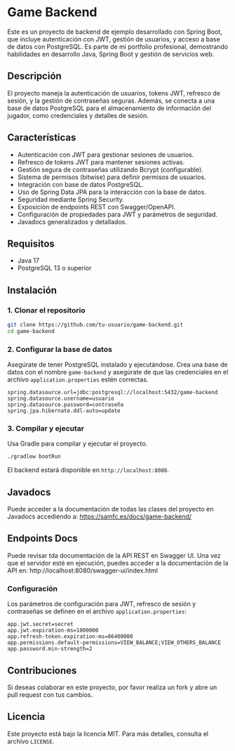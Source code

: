# Game Backend

Este es un proyecto de backend de ejemplo desarrollado con Spring Boot, que incluye autenticación con JWT, gestión de usuarios, y acceso a base de datos con PostgreSQL. Es parte de mi portfolio profesional, demostrando habilidades en desarrollo Java, Spring Boot y gestión de servicios web.

## Descripción

El proyecto maneja la autenticación de usuarios, tokens JWT, refresco de sesión, y la gestión de contraseñas seguras. Además, se conecta a una base de datos PostgreSQL para el almacenamiento de información del jugador, como credenciales y detalles de sesión.

## Características

- Autenticación con JWT para gestionar sesiones de usuarios.
- Refresco de tokens JWT para mantener sesiones activas.
- Gestión segura de contraseñas utilizando Bcrypt (configurable).
- Sistema de permisos (bitwise) para definir permisos de usuarios.
- Integración con base de datos PostgreSQL.
- Uso de Spring Data JPA para la interacción con la base de datos.
- Seguridad mediante Spring Security.
- Exposición de endpoints REST con Swagger/OpenAPI.
- Configuración de propiedades para JWT y parámetros de seguridad.
- Javadocs generalizados y detallados.

## Requisitos

- Java 17
- PostgreSQL 13 o superior

## Instalación

### 1. Clonar el repositorio

```bash
git clone https://github.com/tu-usuario/game-backend.git
cd game-backend
````

### 2. Configurar la base de datos

Asegúrate de tener PostgreSQL instalado y ejecutándose. Crea una base de datos con el nombre `game-backend` y asegúrate de que las credenciales en el archivo `application.properties` estén correctas.

```properties
spring.datasource.url=jdbc:postgresql://localhost:5432/game-backend
spring.datasource.username=usuario
spring.datasource.password=contraseña
spring.jpa.hibernate.ddl-auto=update
```

### 3. Compilar y ejecutar

Usa Gradle para compilar y ejecutar el proyecto.

```bash
./gradlew bootRun
```

El backend estará disponible en `http://localhost:8080`.

## Javadocs

Puede acceder a la documentación de todas las clases del proyecto en Javadocs accediendo a: https://samfc.es/docs/game-backend/

## Endpoints Docs

Puede revisar tda documentación de la API REST en Swagger UI. Una vez que el servidor esté en ejecución, puedes acceder a la documentación de la API en: http://localhost:8080/swagger-ui/index.html

### Configuración

Los parámetros de configuración para JWT, refresco de sesión y contraseñas se definen en el archivo `application.properties`:

```properties
app.jwt.secret=secret
app.jwt.expiration-ms=1800000
app.refresh-token.expiration-ms=86400000
app.permissions.default-permissions=VIEW_BALANCE;VIEW_OTHERS_BALANCE
app.password.min-strength=2
```
## Contribuciones

Si deseas colaborar en este proyecto, por favor realiza un fork y abre un pull request con tus cambios.

## Licencia

Este proyecto está bajo la licencia MIT. Para más detalles, consulta el archivo `LICENSE`.

